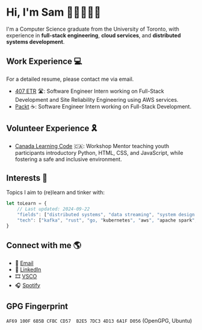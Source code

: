 # Hi, I'm Sam 👋🏼👨🏻‍💻
I'm a Computer Science graduate from the University of Toronto, with experience in **full-stack engineering**, **cloud services**, and **distributed systems development**.

## Work Experience :computer:

For a detailed resume, please contact me via email.

- [407 ETR](https://www.407etr.com/en/index.html) 🛣️: Software Engineer Intern working on Full-Stack Development and Site Reliability Engineering using AWS services.
- [Packt](https://www.packt.com/) ☕: Software Engineer Intern working on Full-Stack Development.

## Volunteer Experience 🎗️
- [Canada Learning Code](https://www.canadalearningcode.ca/) 🇨🇦: Workshop Mentor teaching youth participants introductory Python, HTML, CSS, and JavaScript, while fostering a safe and inclusive environment.

## Interests 🌱
Topics I aim to (re)learn and tinker with:

```javascript
let toLearn = {
	// Last updated: 2024-09-22
	"fields": ["distributed systems", "data streaming", "system design and scalability", "parallel programming"],
	"tech": ["kafka", "rust", "go, "kubernetes", "aws", "apache spark", "apache airflow"]
}
```

## Connect with me :earth_americas:
- 📧 [Email](mailto:hello@shui.dev)
- 💼 [LinkedIn](https://www.linkedin.com/in/chinghui/)
- 🎞️ [VSCO](https://vsco.co/monomedio/gallery)
- 🎧 [Spotify](https://open.spotify.com/user/1279200303?si=1a20bb3d90154833)


## GPG Fingerprint

```AF69 100F 6B5B CFBC CD57  B2E5 7DC3 4D13 6A1F D056``` (OpenGPG, Ubuntu)

